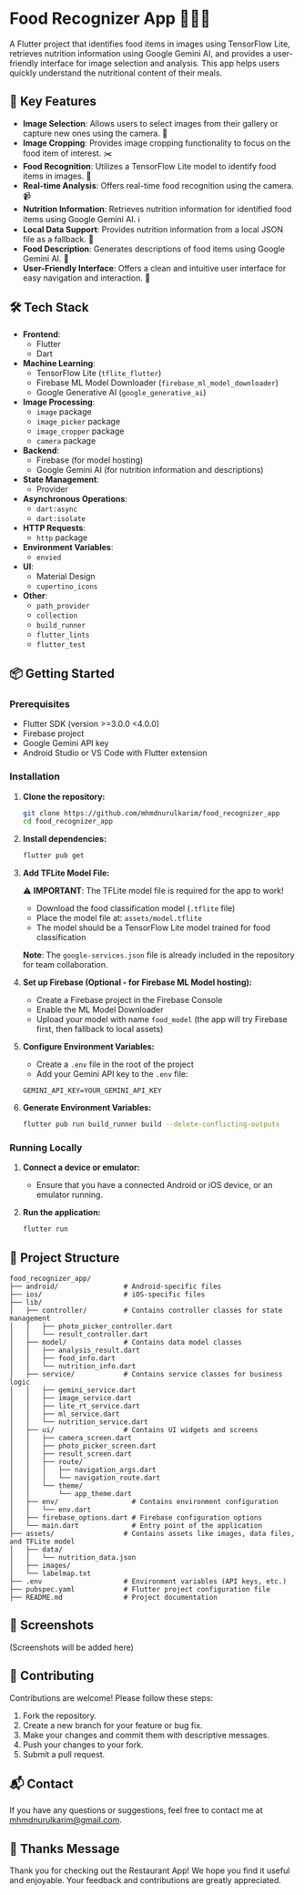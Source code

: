 # Food Recognizer App 🍔🍕🥗

A Flutter project that identifies food items in images using TensorFlow Lite, retrieves nutrition information using Google Gemini AI, and provides a user-friendly interface for image selection and analysis. This app helps users quickly understand the nutritional content of their meals.

## 🚀 Key Features

- **Image Selection**: Allows users to select images from their gallery or capture new ones using the camera. 📸
- **Image Cropping**: Provides image cropping functionality to focus on the food item of interest. ✂️
- **Food Recognition**: Utilizes a TensorFlow Lite model to identify food items in images. 🤖
- **Real-time Analysis**: Offers real-time food recognition using the camera. 📹
- **Nutrition Information**: Retrieves nutrition information for identified food items using Google Gemini AI. ℹ️
- **Local Data Support**: Provides nutrition information from a local JSON file as a fallback. 💾
- **Food Description**: Generates descriptions of food items using Google Gemini AI. 📝
- **User-Friendly Interface**: Offers a clean and intuitive user interface for easy navigation and interaction. 📱

## 🛠️ Tech Stack

- **Frontend**:
  - Flutter
  - Dart
- **Machine Learning**:
  - TensorFlow Lite (`tflite_flutter`)
  - Firebase ML Model Downloader (`firebase_ml_model_downloader`)
  - Google Generative AI (`google_generative_ai`)
- **Image Processing**:
  - `image` package
  - `image_picker` package
  - `image_cropper` package
  - `camera` package
- **Backend**:
  - Firebase (for model hosting)
  - Google Gemini AI (for nutrition information and descriptions)
- **State Management**:
  - Provider
- **Asynchronous Operations**:
  - `dart:async`
  - `dart:isolate`
- **HTTP Requests**:
  - `http` package
- **Environment Variables**:
  - `envied`
- **UI**:
  - Material Design
  - `cupertino_icons`
- **Other**:
  - `path_provider`
  - `collection`
  - `build_runner`
  - `flutter_lints`
  - `flutter_test`

## 📦 Getting Started

### Prerequisites

- Flutter SDK (version >=3.0.0 <4.0.0)
- Firebase project
- Google Gemini API key
- Android Studio or VS Code with Flutter extension

### Installation

1.  **Clone the repository:**

    ```bash
    git clone https://github.com/mhmdnurulkarim/food_recognizer_app
    cd food_recognizer_app
    ```

2.  **Install dependencies:**

    ```bash
    flutter pub get
    ```

3.  **Add TFLite Model File:**

    ⚠️ **IMPORTANT**: The TFLite model file is required for the app to work!
    
    - Download the food classification model (`.tflite` file)
    - Place the model file at: `assets/model.tflite`
    - The model should be a TensorFlow Lite model trained for food classification
    
    **Note**: The `google-services.json` file is already included in the repository for team collaboration.

4.  **Set up Firebase (Optional - for Firebase ML Model hosting):**

    - Create a Firebase project in the Firebase Console
    - Enable the ML Model Downloader
    - Upload your model with name `food_model` (the app will try Firebase first, then fallback to local assets)

5.  **Configure Environment Variables:**

    - Create a `.env` file in the root of the project
    - Add your Gemini API key to the `.env` file:

    ```
    GEMINI_API_KEY=YOUR_GEMINI_API_KEY
    ```

6.  **Generate Environment Variables:**

    ```bash
    flutter pub run build_runner build --delete-conflicting-outputs
    ```

### Running Locally

1.  **Connect a device or emulator:**

    - Ensure that you have a connected Android or iOS device, or an emulator running.

2.  **Run the application:**

    ```bash
    flutter run
    ```

## 📂 Project Structure

```
food_recognizer_app/
├── android/                # Android-specific files
├── ios/                    # iOS-specific files
├── lib/
│   ├── controller/         # Contains controller classes for state management
│   │   ├── photo_picker_controller.dart
│   │   └── result_controller.dart
│   ├── model/              # Contains data model classes
│   │   ├── analysis_result.dart
│   │   ├── food_info.dart
│   │   └── nutrition_info.dart
│   ├── service/            # Contains service classes for business logic
│   │   ├── gemini_service.dart
│   │   ├── image_service.dart
│   │   ├── lite_rt_service.dart
│   │   ├── ml_service.dart
│   │   └── nutrition_service.dart
│   ├── ui/                 # Contains UI widgets and screens
│   │   ├── camera_screen.dart
│   │   ├── photo_picker_screen.dart
│   │   ├── result_screen.dart
│   │   ├── route/
│   │   │   ├── navigation_args.dart
│   │   │   └── navigation_route.dart
│   │   └── theme/
│   │       └── app_theme.dart
│   ├── env/                  # Contains environment configuration
│   │   └── env.dart
│   ├── firebase_options.dart # Firebase configuration options
│   └── main.dart             # Entry point of the application
├── assets/                 # Contains assets like images, data files, and TFLite model
│   ├── data/
│   │   └── nutrition_data.json
│   ├── images/
│   └── labelmap.txt
├── .env                    # Environment variables (API keys, etc.)
├── pubspec.yaml            # Flutter project configuration file
├── README.md               # Project documentation
```

## 📸 Screenshots

(Screenshots will be added here)

## 🤝 Contributing

Contributions are welcome! Please follow these steps:

1.  Fork the repository.
2.  Create a new branch for your feature or bug fix.
3.  Make your changes and commit them with descriptive messages.
4.  Push your changes to your fork.
5.  Submit a pull request.

## 📬 Contact

If you have any questions or suggestions, feel free to contact me at [mhmdnurulkarim@gmail.com](mailto:mhmdnurulkarim@gmail.com).

## 💖 Thanks Message

Thank you for checking out the Restaurant App! We hope you find it useful and enjoyable. Your feedback and contributions are greatly appreciated.
